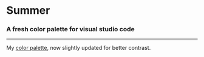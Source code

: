 # Summer
### A fresh color palette for visual studio code
---
My [color palette]("https://www.github.com/rice7th/summer"), now slightly updated
for better contrast.